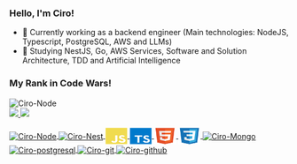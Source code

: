 ### Hello, I'm Ciro!

- 🔭 Currently working as a backend engineer (Main technologies: NodeJS, Typescript, PostgreSQL, AWS and LLMs)
- 🌱 Studying NestJS, Go, AWS Services, Software and Solution Architecture, TDD and Artificial Intelligence

<div style="display: inline_block">
 <h3>My Rank in Code Wars!</h3>
 <img align="center" alt="Ciro-Node" height="100" width="420" src='https://www.codewars.com/users/cirops/badges/large'>
</div>

<div>
  <a href="https://github.com/cirops">
  <img height="180em" src="https://github-readme-stats.vercel.app/api?username=cirops&show_icons=true&theme=dark&include_all_commits=true&count_private=true"/>
  <img height="180em" src="https://github-readme-stats.vercel.app/api/top-langs/?username=cirops&layout=compact&langs_count=7&theme=dark"/>
</div>

<div style="display: inline_block"><br>
  <img align="center" alt="Ciro-Node" height="30" width="40" src='https://cdn.jsdelivr.net/gh/devicons/devicon/icons/nodejs/nodejs-original.svg'>
  <img align="center" alt="Ciro-Nest" height="30" width="40" src="https://cdn.jsdelivr.net/gh/devicons/devicon@latest/icons/nestjs/nestjs-original.svg" />
  <img align="center" alt="Ciro-Js" height="30" width="40" src="https://raw.githubusercontent.com/devicons/devicon/master/icons/javascript/javascript-plain.svg">
  <img align="center" alt="Ciro-Ts" height="30" width="40" src="https://raw.githubusercontent.com/devicons/devicon/master/icons/typescript/typescript-plain.svg">
  <img align="center" alt="Ciro-HTML" height="30" width="40" src="https://raw.githubusercontent.com/devicons/devicon/master/icons/html5/html5-original.svg">
  <img align="center" alt="Ciro-CSS" height="30" width="40" src="https://raw.githubusercontent.com/devicons/devicon/master/icons/css3/css3-original.svg">
  <img align="center" alt="Ciro-Mongo" height="30" width="40" src='https://cdn.jsdelivr.net/gh/devicons/devicon/icons/mongodb/mongodb-original.svg'>
  <img align="center" alt="Ciro-postgresql" height="30" width="40" src='https://cdn.jsdelivr.net/gh/devicons/devicon/icons/postgresql/postgresql-original.svg'>
  <img align="center" alt="Ciro-git" height="30" width="40" src='https://cdn.jsdelivr.net/gh/devicons/devicon/icons/git/git-original.svg'>
  <img align="center" alt="Ciro-github" height="30" width="40" src='https://cdn.jsdelivr.net/gh/devicons/devicon/icons/github/github-original.svg'>
</div>

